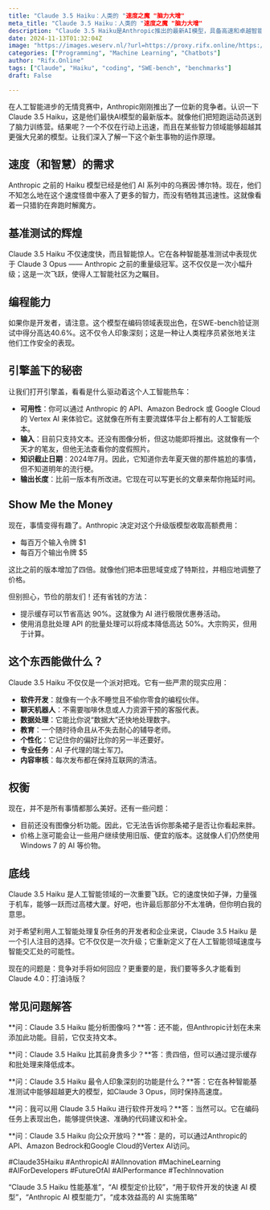 ```yaml
---
title: "Claude 3.5 Haiku：人类的 "速度之魔 "脑力大增"
meta_title: "Claude 3.5 Haiku：人类的 "速度之魔 "脑力大增"
description: "Claude 3.5 Haiku是Anthropic推出的最新AI模型，具备高速和卓越智能，超越了前任Claude 3 Opus。其编程能力在SWE-bench测试中表现出色，支持文本输入，未来将添加图像分析功能。尽管价格上涨四倍，但通过提示缓存和批处理可降低成本。该模型适用于软件开发、客服、数据处理等多种应用，标志着人工智能领域的重要进步。"
date: 2024-11-13T01:32:04Z
image: "https://images.weserv.nl/?url=https://proxy.rifx.online/https://cdn-images-1.readmedium.com/v2/resize:fit:800/1*hLedIfhYJhS_ejPDwOQPIw.png"
categories: ["Programming", "Machine Learning", "Chatbots"]
author: "Rifx.Online"
tags: ["Claude", "Haiku", "coding", "SWE-bench", "benchmarks"]
draft: False

---
```






在人工智能进步的无情竞赛中，Anthropic刚刚推出了一位新的竞争者。认识一下Claude 3\.5 Haiku，这是他们最快AI模型的最新版本。就像他们把短跑运动员送到了脑力训练营。结果呢？一个不仅在行动上迅速，而且在某些智力领域能够超越其更强大兄弟的模型。让我们深入了解一下这个新生事物的运作原理。

## 速度（和智慧）的需求

Anthropic 之前的 Haiku 模型已经是他们 AI 系列中的乌赛因·博尔特。现在，他们不知怎么地在这个速度怪兽中塞入了更多的智力，而没有牺牲其迅速性。这就像看着一只猎豹在奔跑时解魔方。

## 基准测试的辉煌

Claude 3\.5 Haiku 不仅速度快，而且智能惊人。它在各种智能基准测试中表现优于 Claude 3 Opus —— Anthropic 之前的重量级冠军。这不仅仅是一次小幅升级；这是一次飞跃，使得人工智能社区为之瞩目。

## 编程能力

如果你是开发者，请注意。这个模型在编码领域表现出色，在SWE-bench验证测试中得分高达40.6%。这不仅令人印象深刻；这是一种让人类程序员紧张地关注他们工作安全的表现。

## 引擎盖下的秘密

让我们打开引擎盖，看看是什么驱动着这个人工智能热车：

* **可用性**：你可以通过 Anthropic 的 API、Amazon Bedrock 或 Google Cloud 的 Vertex AI 来体验它。这就像在所有主要流媒体平台上都有的人工智能版本。
* **输入**：目前只支持文本。还没有图像分析，但这功能即将推出。这就像有一个天才的笔友，但他无法查看你的度假照片。
* **知识截止日期**：2024年7月。因此，它知道你去年夏天做的那件尴尬的事情，但不知道明年的流行梗。
* **输出长度**：比前一版本有所改进。它现在可以写更长的文章来帮你拖延时间。

## Show Me the Money

现在，事情变得有趣了。Anthropic 决定对这个升级版模型收取高额费用：

* 每百万个输入令牌 $1
* 每百万个输出令牌 $5

这比之前的版本增加了四倍。就像他们把本田思域变成了特斯拉，并相应地调整了价格。

但别担心，节俭的朋友们！还有省钱的方法：

* 提示缓存可以节省高达 90%。这就像为 AI 进行极限优惠券活动。
* 使用消息批处理 API 的批量处理可以将成本降低高达 50%。大宗购买，但用于计算。

## 这个东西能做什么？

Claude 3\.5 Haiku 不仅仅是一个派对把戏。它有一些严肃的现实应用：

* **软件开发**：就像有一个永不睡觉且不偷你零食的编程伙伴。
* **聊天机器人**：不需要咖啡休息或人力资源干预的客服代表。
* **数据处理**：它能比你说“数据大”还快地处理数字。
* **教育**：一个随时待命且从不失去耐心的辅导老师。
* **个性化**：它记住你的偏好比你的另一半还要好。
* **专业任务**：AI 子代理的瑞士军刀。
* **内容审核**：每次发布都在保持互联网的清洁。

## 权衡

现在，并不是所有事情都那么美好。还有一些问题：

* 目前还没有图像分析功能。因此，它无法告诉你那条裙子是否让你看起来胖。
* 价格上涨可能会让一些用户继续使用旧版、便宜的版本。这就像人们仍然使用 Windows 7 的 AI 等价物。

## 底线

Claude 3\.5 Haiku 是人工智能领域的一次重要飞跃。它的速度快如子弹，力量强于机车，能够一跃而过高楼大厦。好吧，也许最后那部分不太准确，但你明白我的意思。

对于希望利用人工智能处理复杂任务的开发者和企业来说，Claude 3\.5 Haiku 是一个引人注目的选择。它不仅仅是一次升级；它重新定义了在人工智能领域速度与智能交汇处的可能性。

现在的问题是：竞争对手将如何回应？更重要的是，我们要等多久才能看到 Claude 4\.0：打油诗版？

## 常见问题解答

**问：Claude 3\.5 Haiku 能分析图像吗？**答：还不能，但Anthropic计划在未来添加此功能。目前，它仅支持文本。

**问：Claude 3\.5 Haiku 比其前身贵多少？**答：贵四倍，但可以通过提示缓存和批处理来降低成本。

**问：Claude 3\.5 Haiku 最令人印象深刻的功能是什么？**答：它在各种智能基准测试中能够超越更大的模型，如Claude 3 Opus，同时保持高速度。

**问：我可以用 Claude 3\.5 Haiku 进行软件开发吗？**答：当然可以。它在编码任务上表现出色，能够提供快速、准确的代码建议和补全。

**问：Claude 3\.5 Haiku 向公众开放吗？**答：是的，可以通过Anthropic的API、Amazon Bedrock和Google Cloud的Vertex AI访问。

\#Claude35Haiku \#AnthropicAI \#AIInnovation \#MachineLearning \#AIForDevelopers \#FutureOfAI \#AIPerformance \#TechInnovation

“Claude 3\.5 Haiku 性能基准”，“AI 模型定价比较”，“用于软件开发的快速 AI 模型”，“Anthropic AI 模型能力”，“成本效益高的 AI 实施策略”


